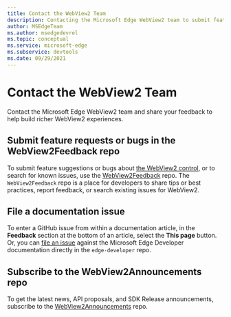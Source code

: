 ```yaml
---
title: Contact the WebView2 Team
description: Contacting the Microsoft Edge WebView2 team to submit feature requests or bug reports.
author: MSEdgeTeam
ms.author: msedgedevrel
ms.topic: conceptual
ms.service: microsoft-edge
ms.subservice: devtools
ms.date: 09/29/2021
---
```

# Contact the WebView2 Team

Contact the Microsoft Edge WebView2 team and share your feedback to help build richer WebView2 experiences.


<!-- ====================================================================== -->
## Submit feature requests or bugs in the WebView2Feedback repo

To submit feature suggestions or bugs about [the WebView2 control](index.md), or to search for known issues, use the [WebView2Feedback](https://github.com/MicrosoftEdge/WebViewFeedback) repo.  The `WebView2Feedback` repo is a place for developers to share tips or best practices, report feedback, or search existing issues for WebView2.


<!-- ====================================================================== -->
## File a documentation issue

To enter a GitHub issue from within a documentation article, in the **Feedback** section at the bottom of an article, select the **This page** button.  Or, you can [file an issue](https://github.com/MicrosoftDocs/edge-developer/issues/new?title=[DevTools%20Docs%20Feedback]) against the Microsoft Edge Developer documentation directly in the `edge-developer` repo.


<!-- ====================================================================== -->
## Subscribe to the WebView2Announcements repo

To get the latest news, API proposals, and SDK Release announcements, subscribe to the [WebView2Announcements](https://github.com/MicrosoftEdge/WebView2Announcements) repo.
